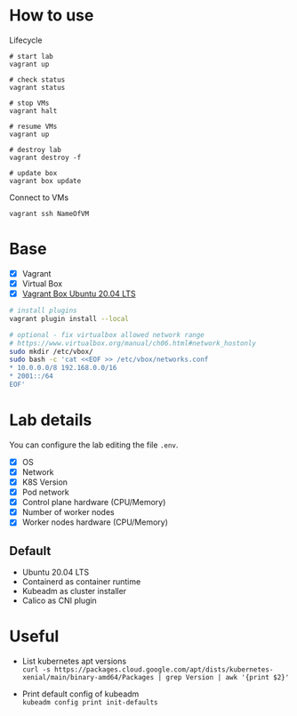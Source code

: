 # How to use

Lifecycle
```
# start lab
vagrant up

# check status
vagrant status

# stop VMs
vagrant halt

# resume VMs
vagrant up

# destroy lab
vagrant destroy -f

# update box
vagrant box update
```
Connect to VMs
```
vagrant ssh NameOfVM
```

# Base
- [x] Vagrant
- [x] Virtual Box
- [x] [Vagrant Box Ubuntu 20.04 LTS](https://app.vagrantup.com/ubuntu/boxes/focal64)

```bash
# install plugins
vagrant plugin install --local

# optional - fix virtualbox allowed network range
# https://www.virtualbox.org/manual/ch06.html#network_hostonly
sudo mkdir /etc/vbox/
sudo bash -c 'cat <<EOF >> /etc/vbox/networks.conf
* 10.0.0.0/8 192.168.0.0/16
* 2001::/64
EOF'

```

# Lab details

You can configure the lab editing the file `.env`.
- [x] OS
- [x] Network
- [x] K8S Version
- [x] Pod network
- [x] Control plane hardware (CPU/Memory)
- [x] Number of worker nodes
- [x] Worker nodes hardware (CPU/Memory)

## Default
- Ubuntu 20.04 LTS
- Containerd as container runtime 
- Kubeadm as cluster installer
- Calico as CNI plugin


# Useful

- List kubernetes apt versions \
`curl -s https://packages.cloud.google.com/apt/dists/kubernetes-xenial/main/binary-amd64/Packages | grep Version | awk '{print $2}'`

- Print default config of kubeadm \
`kubeadm config print init-defaults`

